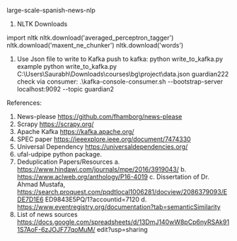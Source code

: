 large-scale-spanish-news-nlp


1) NLTK Downloads

import nltk
nltk.download('averaged_perceptron_tagger')
nltk.download('maxent_ne_chunker')
nltk.download('words')

1) Use Json file to write to Kafka
push to kafka: python write_to_kafka.py <absolute path of json file> <topic name>
example python write_to_kafka.py C:\Users\Saurabh\Downloads\courses\bg\project\data.json guardian222
check via consumer: .\kafka-console-consumer.sh  --bootstrap-server localhost:9092 --topic guardian2

References:
1. News-please https://github.com/fhamborg/news-please
2. Scrapy https://scrapy.org/
3. Apache Kafka https://kafka.apache.org/
4. SPEC paper https://ieeexplore.ieee.org/document/7474330
5. Universal Dependency https://universaldependencies.org/
6. ufal-udpipe python package.
7. Deduplication Papers/Resources
a. https://www.hindawi.com/journals/mpe/2016/3919043/
b. https://www.aclweb.org/anthology/P16-4019
c. Dissertation of Dr. Ahmad Mustafa,
https://search.proquest.com/pqdtlocal1006281/docview/2086379093/EDE7D1E6
ED9843E5PQ/1?accountid=7120
d. https://www.eventregistry.org/documentation?tab=semanticSimilarity
8. List of news sources
https://docs.google.com/spreadsheets/d/13DmJ140wW8pCp6nyRSAk911S7AoF-6zJOJF77qoMuM/
edit?usp=sharing

